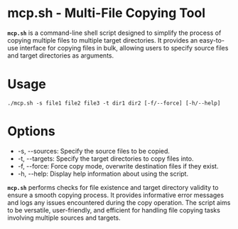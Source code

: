 # mcp.sh - Multi-File Copying Tool
**`mcp.sh`** is a command-line shell script designed to simplify the process of copying multiple files to multiple target directories. It provides an easy-to-use interface for copying files in bulk, allowing users to specify source files and target directories as arguments.

# Usage
`./mcp.sh -s file1 file2 file3 -t dir1 dir2 [-f/--force] [-h/--help]`
# Options
- -s, --sources: Specify the source files to be copied.
- -t, --targets: Specify the target directories to copy files into.
- -f, --force: Force copy mode, overwrite destination files if they exist.
- -h, --help: Display help information about using the script.

**`mcp.sh`** performs checks for file existence and target directory validity to ensure a smooth copying process. It provides informative error messages and logs any issues encountered during the copy operation. The script aims to be versatile, user-friendly, and efficient for handling file copying tasks involving multiple sources and targets.
